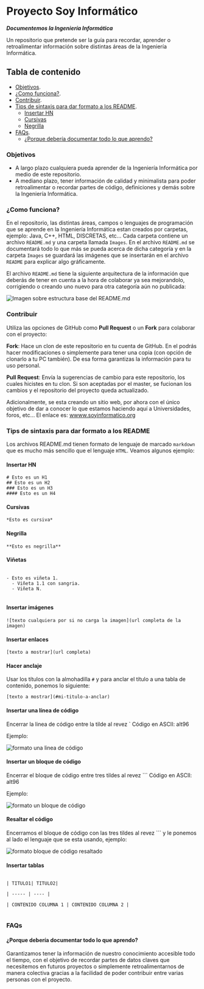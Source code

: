 # Proyecto Soy Informático
***Documentemos la Ingeniería Informática***

Un repositorio que pretende ser la guía para recordar, aprender o retroalimentar información sobre distintas áreas de la Ingeniería Informática.

## Tabla de contenido
- [Objetivos](#objetivos).
- [¿Como funciona?](#como-funciona).
- [Contribuir](#contribuir).
- [Tips de sintaxis para dar formato a los README](#tips-de-sintaxis-para-dar-formato-a-los-readme).
  - [Insertar HN](#insertar-hn)
  - [Cursivas](#cursivas)
  - [Negrilla](#negrilla)
- [FAQs](#faqs).
  - [¿Porque debería documentar todo lo que aprendo?](#porque-deber%C3%ADa-documentar-todo-lo-que-aprendo)

### Objetivos

- A largo plazo cualquiera pueda aprender de la Ingeniería Informática por medio de este repositorio.
- A mediano plazo, tener información de calidad y minimalista para poder retroalimentar o recordar partes de código, definiciones y demás sobre la Ingeniería Informática.

### ¿Como funciona?

En el repositorio, las distintas áreas, campos o lenguajes de programación que se aprende en la Ingeniería Informática estan creados por carpetas, ejemplo: Java, C++, HTML, DISCRETAS, etc... Cada carpeta contiene un archivo `README.md` y una carpeta llamada `Images`. En el archivo `README.md` se documentará todo lo que más se pueda acerca de dicha categoría y en la carpeta `Images` se guardará las imágenes que se insertarán en el archivo `README` para explicar algo gráficamente.

El archivo `README.md` tiene la siguiente arquitectura de la información que deberás de tener en cuenta a la hora de colaborar ya sea mejorandolo, corrigiendo o creando uno nuevo para otra categoría aún no publicada:

![Imagen sobre estructura base del README.md](https://github.com/victorhtorres/SoyInformatico/blob/master/Images/estructura-base-readme.png?raw=true)

### Contribuir

Utiliza las opciones de GitHub como **Pull Request** o un **Fork** para colaborar con el proyecto:

**Fork**: Hace un clon de este repositorio en tu cuenta de GitHub. En el podrás hacer modificaciones o simplemente para tener una copia (con opción de clonarlo a tu PC también). De esa forma garantizas la información para tu uso personal.

**Pull Request**: Envía la sugerencias de cambio para este repositorio, los cuales hicistes en tu clon. Si son aceptadas por el master, se fucionan los cambios y el repositorio del proyecto queda actualizado.

Adicionalmente, se esta creando un sitio web, por ahora con el único objetivo de dar a conocer lo que estamos haciendo aquí a Universidades, foros, etc... El enlace es: [wwww.soyinformatico.org](http://www.soyinformatico.org)

### Tips de sintaxis para dar formato a los README

Los archivos README.md tienen formato de lenguaje de marcado `markdown` que es mucho más sencillo que el lenguaje `HTML`. Veamos algunos ejemplo:

#### Insertar HN

```plain
# Esto es un H1
## Esto es un H2
### Esto es un H3
#### Esto es un H4

```

#### Cursivas

`*Esto es cursiva*`

#### Negrilla

`**Esto es negrilla**`

#### Viñetas

```plain

- Esto es viñeta 1.
  - Viñeta 1.1 con sangria.
  - Viñeta N.
  
```

#### Insertar imágenes

`![texto cualquiera por si no carga la imagen](url completa de la imagen)`

#### Insertar enlaces

`[texto a mostrar](url completa)`

#### Hacer anclaje

Usar los títulos con la almohadilla `#` y para anclar el título a una tabla de contenido, ponemos lo siguiente:

`[texto a mostrar](#mi-titulo-a-anclar)`

#### Insertar una línea de código

Encerrar la linea de código entre la tilde al revez ` Código en ASCII: alt96

Ejemplo:

![formato una linea de código](https://github.com/victorhtorres/SoyInformatico/blob/master/Images/una-linea-codigo.png?raw=true)

#### Insertar un bloque de código

Encerrar el bloque de código entre tres tildes al revez ``` Código en ASCII: alt96

Ejemplo:

![formato un bloque de código](https://github.com/victorhtorres/SoyInformatico/blob/master/Images/bloque-codigo.png?raw=true)

#### Resaltar el código

Encerramos el bloque de código con las tres tildes al revez ``` y le ponemos al lado el lenguaje que se esta usando, ejemplo:

![formato bloque de código resaltado](https://github.com/victorhtorres/SoyInformatico/blob/master/Images/bloque-codigo-resaltado.png?raw=true)

#### Insertar tablas

```plain

| TITULO1| TITULO2|

| ----- | ---- |

| CONTENIDO COLUMNA 1 | CONTENIDO COLUMNA 2 |


```

### FAQs

#### ¿Porque debería documentar todo lo que aprendo?
Garantizamos tener la información de nuestro conocimiento accesible todo el tiempo, con el objetivo de recordar partes de datos claves que necesitemos en futuros proyectos o simplemente retroalimentarnos de manera colectiva gracias a la facilidad de poder contribuir entre varias personas con el proyecto.
